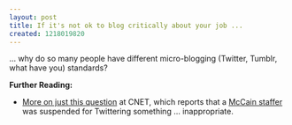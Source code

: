 ```yaml
---
layout: post
title: If it's not ok to blog critically about your job ...
created: 1218019820
---
```

... why do so many people have different micro-blogging (Twitter, Tumblr, what have you) standards?
<br />

<b>Further Reading:</b>
<ul><li><a href="http://news.cnet.com/8301-13772_3-9904138-52.html">More on just this question</a> at CNET, which reports that a <a href="http://twitter.com/sorendayton">McCain staffer</a> was suspended for Twittering something ... inappropriate.
